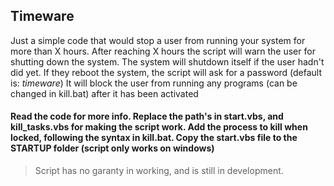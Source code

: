 ## Timeware
Just a simple code that would stop a user from running your system for more than X hours. After reaching X hours the script will warn the user for shutting down the system. The system will shutdown itself if the user hadn't did yet. If they reboot the system, the script will ask for a password (default is: *timeware*) It will block the user from running any programs (can be changed in kill.bat) after it has been activated

#### Read the code for more info. Replace the path's in start.vbs, and kill_tasks.vbs for making the script work. Add the process to kill when locked, following the syntax in kill.bat. Copy the start.vbs file to the STARTUP folder **(script only works on windows)**


> Script has no garanty in working, and is still in development.
